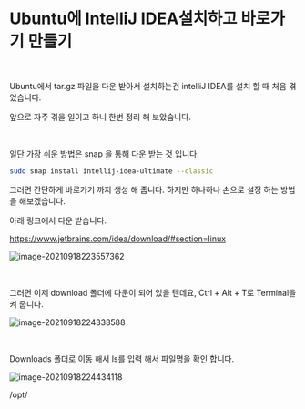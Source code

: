 # Ubuntu에 IntelliJ IDEA설치하고 바로가기 만들기

​	

Ubuntu에서 tar.gz 파일을 다운 받아서 설치하는건 intelliJ  IDEA를 설치 할 때 처음 겪었습니다. 

앞으로 자주 겪을 일이고 하니 한번 정리 해 보았습니다.

​	

일단 가장 쉬운 방법은 snap 을 통해 다운 받는 것 입니다. 

```bash
sudo snap install intellij-idea-ultimate --classic
```

그러면 간단하게 바로가기 까지 생성 해 줍니다. 하지만 하나하나 손으로 설정 하는 방법을 해보겠습니다.



아래 링크에서 다운 받습니다.

https://www.jetbrains.com/idea/download/#section=linux

![image-20210918223557362](/home/shane/Documents/git/markdownBlog/OS/linux/ubuntu/intellij.assets/image-20210918223557362.png)

​	

그러면 이제 download 폴더에 다운이 되어 있을 텐데요, Ctrl + Alt + T로 Terminal을 켜 줍니다.

![image-20210918224338588](/home/shane/Documents/git/markdownBlog/OS/linux/ubuntu/intellij.assets/image-20210918224338588.png)

​		

Downloads 폴더로 이동 해서 ls를 입력 해서 파일명을 확인 합니다.

![image-20210918224434118](/home/shane/Documents/git/markdownBlog/OS/linux/ubuntu/intellij.assets/image-20210918224434118.png)

/opt/ 

